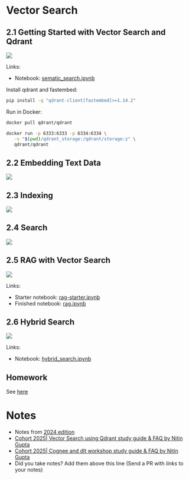 # Vector Search 

## 2.1 Getting Started with Vector Search and Qdrant

<a href="https://www.youtube.com/watch?v=cX2vO1q2BGE&list=PL3MmuxUbc_hIB4fSqLy_0AfTjVLpgjV3R">
  <img src="https://markdown-videos-api.jorgenkh.no/youtube/cX2vO1q2BGE">
</a>

Links: 

* Notebook: [sematic_search.ipynb](sematic_search.ipynb)


Install qdrant and fastembed:

```bash
pip install -q "qdrant-client[fastembed]>=1.14.2"
```

Run in Docker:

```bash
docker pull qdrant/qdrant

docker run -p 6333:6333 -p 6334:6334 \
   -v "$(pwd)/qdrant_storage:/qdrant/storage:z" \
   qdrant/qdrant
```


## 2.2 Embedding Text Data

<a href="https://www.youtube.com/watch?v=4lX6sbdrs84&list=PL3MmuxUbc_hIB4fSqLy_0AfTjVLpgjV3R">
  <img src="https://markdown-videos-api.jorgenkh.no/youtube/4lX6sbdrs84">
</a>


## 2.3 Indexing

<a href="https://www.youtube.com/watch?v=TM5WxZ9EqoQ&list=PL3MmuxUbc_hIB4fSqLy_0AfTjVLpgjV3R">
  <img src="https://markdown-videos-api.jorgenkh.no/youtube/TM5WxZ9EqoQ">
</a>


## 2.4 Search

<a href="https://www.youtube.com/watch?v=VX-jMVN5ZQI&list=PL3MmuxUbc_hIB4fSqLy_0AfTjVLpgjV3R">
  <img src="https://markdown-videos-api.jorgenkh.no/youtube/VX-jMVN5ZQI">
</a>

## 2.5 RAG with Vector Search

<a href="https://www.youtube.com/watch?v=ZV905K81sE4&list=PL3MmuxUbc_hIB4fSqLy_0AfTjVLpgjV3R">
  <img src="https://markdown-videos-api.jorgenkh.no/youtube/ZV905K81sE4">
</a>

Links: 

* Starter notebook: [rag-starter.ipynb](rag-starter.ipynb)
* Finished notebook: [rag.ipynb](rag.ipynb) 

## 2.6 Hybrid Search

<a href="https://www.youtube.com/watch?v=ZdbIk8AltDU&list=PL3MmuxUbc_hIB4fSqLy_0AfTjVLpgjV3R">
  <img src="https://markdown-videos-api.jorgenkh.no/youtube/ZdbIk8AltDU">
</a>


Links:

* Notebook: [hybrid_search.ipynb](hybrid_search.ipynb)


## Homework

See [here](../cohorts/2025/02-vector-search/homework.md)


# Notes

* Notes from [2024 edition](../cohorts/2024/03-vector-search/)
* [Cohort 2025| Vector Search using Qdrant study guide & FAQ by Nitin Gupta](https://github.com/niting9881/llm-zoomcamp/blob/main/02-vector-search/README.md)
* [Cohort 2025| Cognee and dlt workshop study guide & FAQ by Nitin Gupta](https://github.com/niting9881/llm-zoomcamp/tree/main/02-vector-search/workshop/dlt)
* Did you take notes? Add them above this line (Send a PR with *links* to your notes)
